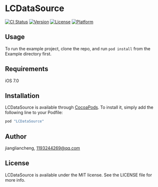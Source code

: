 # LCDataSource

[![CI Status](http://img.shields.io/travis/jiangliancheng/LCDataSource.svg?style=flat)](https://travis-ci.org/jiangliancheng/LCDataSource)
[![Version](https://img.shields.io/cocoapods/v/LCDataSource.svg?style=flat)](http://cocoapods.org/pods/LCDataSource)
[![License](https://img.shields.io/cocoapods/l/LCDataSource.svg?style=flat)](http://cocoapods.org/pods/LCDataSource)
[![Platform](https://img.shields.io/cocoapods/p/LCDataSource.svg?style=flat)](http://cocoapods.org/pods/LCDataSource)

## Usage

To run the example project, clone the repo, and run `pod install` from the Example directory first.

## Requirements
iOS 7.0

## Installation

LCDataSource is available through [CocoaPods](http://cocoapods.org). To install
it, simply add the following line to your Podfile:

```ruby
pod "LCDataSource"
```

## Author

jiangliancheng, 1193244269@qq.com

## License

LCDataSource is available under the MIT license. See the LICENSE file for more info.
